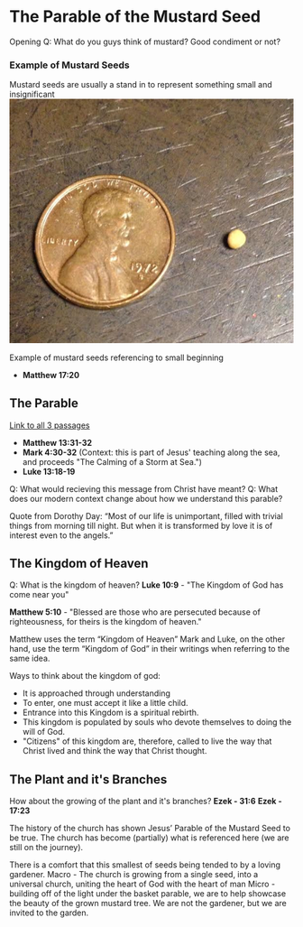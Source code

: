 # The Parable of the Mustard Seed
Opening Q: What do you guys think of mustard? Good condiment or not?
### Example of Mustard Seeds

Mustard seeds are usually a stand in to represent something small and insignificant
![Image](../../../images/mustard-seed.png)

Example of mustard seeds referencing to small beginning
- **Matthew 17:20**

## The Parable
[Link to all 3 passages](https://www.biblegateway.com/passage/?search=Matthew%2013%3A31-32%2CMark%204%3A30-32%2CLuke%2013%3A18-19&version=NABRE)
- **Matthew 13:31-32**
- **Mark 4:30-32** (Context: this is part of Jesus' teaching along the sea, and proceeds "The Calming of a Storm at Sea.")
- **Luke 13:18-19**

Q: What would recieving this message from Christ have meant? 
Q: What does our modern context change about how we understand this parable?

Quote from Dorothy Day: “Most of our life is unimportant, filled with trivial things from morning till night. But when it is transformed by love it is of interest even to the angels.”

## The Kingdom of Heaven
Q: What is the kingdom of heaven?
**Luke 10:9** - "The Kingdom of God has come near you"

**Matthew 5:10** - "Blessed are those who are persecuted because of righteousness,
for theirs is the kingdom of heaven."

Matthew uses the term “Kingdom of Heaven”
Mark and Luke, on the other hand, use the term “Kingdom of God” in their writings when referring to the same idea.

Ways to think about the kingdom of god:
- It is approached through understanding
- To enter, one must accept it like a little child.
- Entrance into this Kingdom is a spiritual rebirth.
- This kingdom is populated by souls who devote themselves to doing the will of God.
- "Citizens" of this kingdom are, therefore, called to live the way that Christ lived and think the way that Christ thought.

## The Plant and it's Branches
How about the growing of the plant and it's branches?
**Ezek - 31:6**
**Ezek - 17:23**

The history of the church has shown Jesus’ Parable of the Mustard Seed to be true. The church has become (partially) what is referenced here (we are still on the journey).

There is a comfort that this smallest of seeds being tended to by a loving gardener.
Macro - The church is growing from a single seed, into a universal church, uniting the heart of God with the heart of man
Micro - building off of the light under the basket parable, we are to help showcase the beauty of the grown mustard tree. We are not the gardener, but we are invited to the garden.
